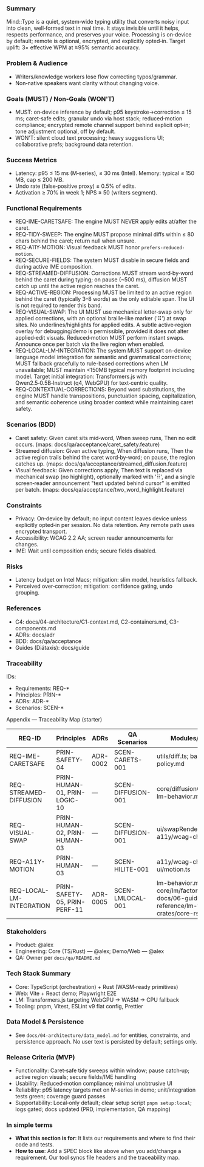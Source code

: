 <!--══════════════════════════════════════════════════
  ╔══════════════════════════════════════════════════════╗
  ║  ░  P R O D U C T   R E Q U I R E M E N T S  ░░░░░░░  ║
  ║                                                      ║
  ║                                                      ║
  ║                                                      ║
  ║                                                      ║
  ║           ╌╌  P L A C E H O L D E R  ╌╌              ║
  ║                                                      ║
  ║                                                      ║
  ║                                                      ║
  ║                                                      ║
  ╚══════════════════════════════════════════════════════╝
    • WHAT ▸ PRD for Mind::Type (MVP scope)
    • WHY  ▸ Align teams on MUST/WON'T and success
    • HOW  ▸ Backed by questionnaire, linked to C4/ADR/BDD
-->

### Summary

Mind::Type is a quiet, system‑wide typing utility that converts noisy input into clean, well‑formed text in real time. It stays invisible until it helps, respects performance, and preserves your voice. Processing is on‑device by default; remote is optional, encrypted, and explicitly opted‑in. Target uplift: 3× effective WPM at ≥95% semantic accuracy.

### Problem & Audience

- Writers/knowledge workers lose flow correcting typos/grammar.
- Non‑native speakers want clarity without changing voice.

### Goals (MUST) / Non‑Goals (WON'T)

- MUST: on‑device inference by default; p95 keystroke→correction ≤ 15 ms; caret‑safe edits; granular undo via host stack; reduced‑motion compliance; encrypted remote channel support behind explicit opt‑in; tone adjustment optional, off by default.
- WON'T: silent cloud text processing; heavy suggestions UI; collaborative prefs; background data retention.

### Success Metrics

- Latency: p95 ≤ 15 ms (M‑series), ≤ 30 ms (Intel). Memory: typical ≤
  150 MB, cap ≤ 200 MB.
- Undo rate (false‑positive proxy) ≤ 0.5% of edits.
- Activation ≥ 70% in week 1; NPS ≥ 50 (writers segment).

### Functional Requirements

- REQ-IME-CARETSAFE: The engine MUST NEVER apply edits at/after the caret.
- REQ-TIDY-SWEEP: The engine MUST propose minimal diffs within ≤ 80 chars
  behind the caret; return null when unsure.
- REQ-A11Y-MOTION: Visual feedback MUST honor `prefers-reduced-motion`.
- REQ-SECURE-FIELDS: The system MUST disable in secure fields and during
  active IME composition.
- REQ-STREAMED-DIFFUSION: Corrections MUST stream word‑by‑word behind the caret during typing; on pause (~500 ms), diffusion MUST catch up until the active region reaches the caret.
- REQ-ACTIVE-REGION: Processing MUST be limited to an active region behind the caret (typically 3–8 words) as the only editable span. The UI is not required to render this band.
- REQ-VISUAL-SWAP: The UI MUST use mechanical letter‑swap only for applied corrections, with an optional braille‑like marker ('⠿') at swap sites. No underlines/highlights for applied edits. A subtle active‑region overlay for debugging/demo is permissible, provided it does not alter applied‑edit visuals. Reduced‑motion MUST perform instant swaps. Announce once per batch via the live region when enabled.
- REQ-LOCAL-LM-INTEGRATION: The system MUST support on-device language model integration for semantic and grammatical corrections; MUST fallback gracefully to rule-based corrections when LM unavailable; MUST maintain <150MB typical memory footprint including model. Target initial integration: Transformers.js with Qwen2.5‑0.5B‑Instruct (q4, WebGPU) for text‑centric quality.
- REQ-CONTEXTUAL-CORRECTIONS: Beyond word substitutions, the engine MUST handle transpositions, punctuation spacing, capitalization, and semantic coherence using broader context while maintaining caret safety.

### Scenarios (BDD)

- Caret safety: Given caret sits mid‑word, When sweep runs, Then no edit
  occurs. (maps: docs/qa/acceptance/caret_safety.feature)
- Streamed diffusion: Given active typing, When diffusion runs, Then the active region trails behind the caret word‑by‑word; on pause, the region catches up. (maps: docs/qa/acceptance/streamed_diffusion.feature)
- Visual feedback: Given corrections apply, Then text is replaced via mechanical swap (no highlight), optionally marked with '⠿', and a single screen‑reader announcement "text updated behind cursor" is emitted per batch. (maps: docs/qa/acceptance/two_word_highlight.feature)

### Constraints

- Privacy: On‑device by default; no input content leaves device unless explicitly opted‑in per session. No data retention. Any remote path uses encrypted transport.
- Accessibility: WCAG 2.2 AA; screen reader announcements for changes.
- IME: Wait until composition ends; secure fields disabled.

### Risks

- Latency budget on Intel Macs; mitigation: slim model, heuristics fallback.
- Perceived over‑correction; mitigation: confidence gating, undo grouping.

### References

- C4: docs/04-architecture/C1-context.md, C2-containers.md, C3-components.md
- ADRs: docs/adr
- BDD: docs/qa/acceptance
- Guides (Diátaxis): docs/guide

### Traceability

IDs:

- Requirements: REQ-\*
- Principles: PRIN-\*
- ADRs: ADR-\*
- Scenarios: SCEN-\*

Appendix — Traceability Map (starter)

| REQ-ID                   | Principles                   | ADRs     | QA Scenarios       | Modules/Guides                                                                           |
| ------------------------ | ---------------------------- | -------- | ------------------ | ---------------------------------------------------------------------------------------- |
| REQ-IME-CARETSAFE        | PRIN-SAFETY-04               | ADR-0002 | SCEN-CARETS-001    | utils/diff.ts; band-policy.md                                                            |
| REQ-STREAMED-DIFFUSION   | PRIN-HUMAN-01, PRIN-LOGIC-10 | —        | SCEN-DIFFUSION-001 | core/diffusionController.ts; lm-behavior.md                                              |
| REQ-VISUAL-SWAP          | PRIN-HUMAN-02, PRIN-HUMAN-03 | —        | SCEN-DIFFUSION-001 | ui/swapRenderer.ts; a11y/wcag-checklist.md                                               |
| REQ-A11Y-MOTION          | PRIN-HUMAN-03                | —        | SCEN-HILITE-001    | a11y/wcag-checklist.md; ui/motion.ts                                                     |
| REQ-LOCAL-LM-INTEGRATION | PRIN-SAFETY-05, PRIN-PERF-11 | ADR-0005 | SCEN-LMLOCAL-001   | lm-behavior.md; core/lm/factory.ts; docs/06-guides/06-03-reference/lm-worker.md; crates/core-rs/\* |

### Stakeholders

- Product: @alex
- Engineering: Core (TS/Rust) — @alex; Demo/Web — @alex
- QA: Owner per `docs/qa/README.md`

### Tech Stack Summary

- Core: TypeScript (orchestration) + Rust (WASM‑ready primitives)
- Web: Vite + React demo; Playwright E2E
- LM: Transformers.js targeting WebGPU → WASM → CPU fallback
- Tooling: pnpm, Vitest, ESLint v9 flat config, Prettier

### Data Model & Persistence

- See `docs/04-architecture/data_model.md` for entities, constraints, and persistence approach. No user text is persisted by default; settings only.

### Release Criteria (MVP)

- Functionality: Caret‑safe tidy sweeps within window; pause catch‑up; active region visuals; secure fields/IME handling
- Usability: Reduced‑motion compliance; minimal unobtrusive UI
- Reliability: p95 latency targets met on M‑series in demo; unit/integration tests green; coverage guard passes
- Supportability: Local‑only default; clear setup script `pnpm setup:local`; logs gated; docs updated (PRD, implementation, QA mapping)

<!-- SPEC:REQ
id: REQ-STREAMED-DIFFUSION
title: Streamed diffusion of LM corrections
status: active
modules:
  - core/diffusionController.ts
  - core/lm/mergePolicy.ts
acceptance:
  - docs/qa/acceptance/streamed_diffusion.feature#SCEN-DIFFUSION-001
tests:
  - tests/diffusionController.spec.ts
  - tests/diffusionController_lm_branches.spec.ts
-->

<!-- SPEC:REQ
id: REQ-IME-CARETSAFE
title: No edits at or after the caret
status: active
modules:
  - utils/diff.ts
  - core/activeRegionPolicy.ts
acceptance:
  - docs/qa/acceptance/caret_safety.feature#SCEN-CARETS-001
tests:
  - tests/diff.spec.ts
  - tests/policy.spec.ts
-->

<!-- SPEC:REQ
id: REQ-A11Y-MOTION
title: Respect reduced-motion; single announcement; mechanical swap
status: active
modules:
  - ui/motion.ts
  - ui/liveRegion.ts
acceptance:
  - docs/qa/acceptance/two_word_highlight.feature#SCEN-HILITE-001
tests:
  - tests/motion.spec.ts
  - tests/liveRegion.spec.ts
-->

<!-- SPEC:REQ
id: REQ-LOCAL-LM-INTEGRATION
title: On-device LM integration with graceful fallback
status: active
modules:
  - core/lm/factory.ts
  - core/lm/transformersClient.ts
acceptance:
  - docs/qa/acceptance/local_lm_integration.feature#SCEN-LMLOCAL-001
tests:
  - tests/transformersClient.spec.ts
  - tests/transformersClient_factory.spec.ts
-->

### In simple terms

- **What this section is for**: It lists our requirements and where to find their code and tests.
- **How to use**: Add a SPEC block like above when you add/change a requirement. Our tool syncs file headers and the traceability map.

<!-- SPEC:REQ
id: REQ-BAND-SWAP
title: Band-swap noise-cluster animation demo
status: active
modules:
  - web-demo/public/demo/band-swap/index.html
  - web-demo/public/demo/band-swap/main.js
  - web-demo/public/demo/band-swap/styles.css
  - contracts/animTokens.ts
acceptance:
  - docs/qa/acceptance/mechanical_swap.feature#SCEN-BAND-SWAP-001
tests:
  - e2e/tests/demo-band-swap.spec.ts
-->
